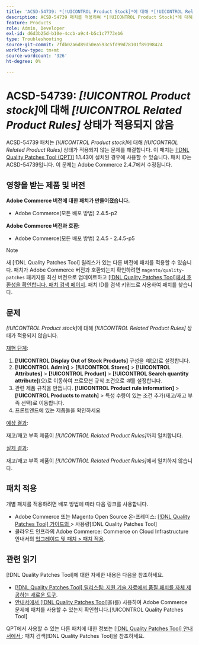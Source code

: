 ```yaml
---
title: 'ACSD-54739: *[!UICONTROL Product Stock]*에 대해 *[!UICONTROL Related Product Rules]* 상태가 적용되지 않음'
description: ACSD-54739 패치를 적용하여 *[!UICONTROL Product Stock]*에 대해 *[!UICONTROL Related Product Rules]* 상태가 적용되지 않는 Adobe Commerce 문제를 해결합니다.
feature: Products
role: Admin, Developer
exl-id: d6d3b25d-b10e-4ccb-a9c4-b5c1c7773eb6
type: Troubleshooting
source-git-commit: 7fdb02a6d89d50ea593c5fd99d78101f89198424
workflow-type: tm+mt
source-wordcount: '326'
ht-degree: 0%

---
```


# ACSD-54739: *[!UICONTROL Product stock]*&#x200B;에 대해 *[!UICONTROL Related Product Rules]* 상태가 적용되지 않음

ACSD-54739 패치는 *[!UICONTROL Product stock]*&#x200B;에 대해 *[!UICONTROL Related Product Rules]* 상태가 적용되지 않는 문제를 해결합니다. 이 패치는 [[!DNL Quality Patches Tool (QPT)]](https://experienceleague.adobe.com/ko/docs/commerce-operations/tools/quality-patches-tool/quality-patches-tool-to-self-serve-quality-patches) 1.1.43이 설치된 경우에 사용할 수 있습니다. 패치 ID는 ACSD-54739입니다. 이 문제는 Adobe Commerce 2.4.7에서 수정됩니다.

## 영향을 받는 제품 및 버전

**Adobe Commerce 버전에 대한 패치가 만들어졌습니다.**

* Adobe Commerce(모든 배포 방법) 2.4.5-p2

**Adobe Commerce 버전과 호환:**

* Adobe Commerce(모든 배포 방법) 2.4.5 - 2.4.5-p5

>[!NOTE]
>
>새 [!DNL Quality Patches Tool] 릴리스가 있는 다른 버전에 패치를 적용할 수 있습니다. 패치가 Adobe Commerce 버전과 호환되는지 확인하려면 `magento/quality-patches` 패키지를 최신 버전으로 업데이트하고 [[!DNL Quality Patches Tool]에서 호환성을 확인합니다. 패치 검색 페이지](https://experienceleague.adobe.com/tools/commerce-quality-patches/index.html?lang=ko). 패치 ID를 검색 키워드로 사용하여 패치를 찾습니다.

## 문제

*[!UICONTROL Product stock]*&#x200B;에 대해 *[!UICONTROL Related Product Rules]* 상태가 적용되지 않습니다.

<u>재현 단계</u>:

1. **[!UICONTROL Display Out of Stock Products]** 구성을 *예*(으)로 설정합니다.
1. **[!UICONTROL Admin]** > **[!UICONTROL Stores]** > **[!UICONTROL Attributes]** > **[!UICONTROL Product]** > **[!UICONTROL Search quantity attribute]**(으)로 이동하여 프로모션 규칙 조건으로 *예*&#x200B;를 설정합니다.
1. 관련 제품 규칙을 만듭니다. **[!UICONTROL Product rule information]** > **[!UICONTROL Products to match]** > 특성 수량이 있는 조건 추가(재고/재고 부족 선택)로 이동합니다.
1. 프론트엔드에 있는 제품들을 확인하세요

<u>예상 결과</u>:

재고/재고 부족 제품이 *[!UICONTROL Related Product Rules]*&#x200B;까지 일치합니다.

<u>실제 결과</u>:

재고/재고 부족 제품이 *[!UICONTROL Related Product Rules]*&#x200B;에서 일치하지 않습니다.

## 패치 적용

개별 패치를 적용하려면 배포 방법에 따라 다음 링크를 사용합니다.

* Adobe Commerce 또는 Magento Open Source 온-프레미스: [[!DNL Quality Patches Tool]  가이드의 ](/help/tools/quality-patches-tool/usage.md)> 사용량[!DNL Quality Patches Tool]
* 클라우드 인프라의 Adobe Commerce: Commerce on Cloud Infrastructure 안내서의 [업그레이드 및 패치 > 패치 적용](https://experienceleague.adobe.com/docs/commerce-cloud-service/user-guide/develop/upgrade/apply-patches.html?lang=ko).

## 관련 읽기

[!DNL Quality Patches Tool]에 대한 자세한 내용은 다음을 참조하세요.

* [[!DNL Quality Patches Tool] 릴리스됨: 지원 기술 자료에서 품질 패치를 자체 제공하는 새로운 도구](https://experienceleague.adobe.com/ko/docs/commerce-operations/tools/quality-patches-tool/quality-patches-tool-to-self-serve-quality-patches).
* [ 안내서에서  [!DNL Quality Patches Tool]](/help/tools/quality-patches-tool/patches-available-in-qpt/check-patch-for-magento-issue-with-magento-quality-patches.md)을(를) 사용하여 Adobe Commerce 문제에 패치를 사용할 수 있는지 확인합니다.[!UICONTROL Quality Patches Tool]


QPT에서 사용할 수 있는 다른 패치에 대한 정보는 [[!DNL Quality Patches Tool] 안내서에서 ](https://experienceleague.adobe.com/tools/commerce-quality-patches/index.html?lang=ko): 패치 검색[!DNL Quality Patches Tool]을 참조하세요.
